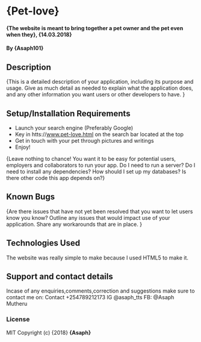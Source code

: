 # {Pet-love}
#### {The website is meant to bring together a pet owner and the pet even when they}, {14.03.2018}
#### By **{Asaph101}**
## Description
{This is a detailed description of your application, including its purpose and usage.  Give as much detail as needed to explain what the application does, and any other information you want users or other developers to have. }
## Setup/Installation Requirements
* Launch your search engine (Preferably Google)
* Key in htts://www.pet-love.html on the search bar located at the top
* Get in touch with your pet through pictures and writings
* Enjoy!

{Leave nothing to chance! You want it to be easy for potential users, employers and collaborators to run your app. Do I need to run a server? Do I need to install any dependencies? How should I set up my databases? Is there other code this app depends on?}
## Known Bugs
{Are there issues that have not yet been resolved that you want to let users know you know? Outline any issues that would impact use of your application. Share any workarounds that are in place. }
## Technologies Used
The website was really simple to make because I used HTML5 to make it.
## Support and contact details
Incase of any enquiries,comments,correction and suggestions make sure to contact me on:
Contact +254789212173
IG @asaph_tts
FB: @Asaph Mutheru
### License
MIT
Copyright (c) {2018} **{Asaph}**
